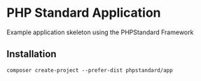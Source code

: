 # PHP Standard Application

Example application skeleton using the PHPStandard Framework

## Installation

```
composer create-project --prefer-dist phpstandard/app
```
